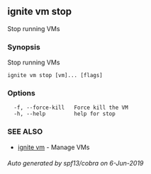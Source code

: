 ## ignite vm stop

Stop running VMs

### Synopsis

Stop running VMs

```
ignite vm stop [vm]... [flags]
```

### Options

```
  -f, --force-kill   Force kill the VM
  -h, --help         help for stop
```

### SEE ALSO

* [ignite vm](ignite_vm.md)	 - Manage VMs

###### Auto generated by spf13/cobra on 6-Jun-2019
